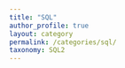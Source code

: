 ```yaml
---
title: "SQL"
author_profile: true
layout: category
permalink: /categories/sql/
taxonomy: SQL2
---
```

